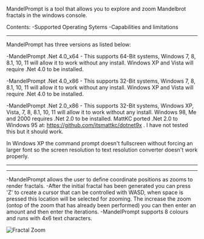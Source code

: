 MandelPrompt is a tool that allows you to explore and zoom Mandelbrot fractals in the windows console.

Contents: 
 -Supported Operating Sytems
 -Capabilities and limitations

----------------------------------------------------------------------------------------------------------------------------------------------------------------------------------------------------

MandelPrompt has three versions as listed below:

 -MandelPrompt .Net 4.0_x64 - This supports 64-Bit systems, Windows 7, 8, 8.1, 10, 11 will allow it to work without any install. Windows XP and Vista will require .Net 4.0 to be installed.
 
 -MandelPrompt .Net 4.0_x86 - This supports 32-Bit systems, Windows 7, 8, 8.1, 10, 11 will allow it to work without any install. Windows XP and Vista will require .Net 4.0 to be installed.

 -MandelPrompt .Net 2.0_x86 - This supports 32-Bit systems, Windows XP, Vista, 7, 8, 8.1, 10, 11 will allow it to work without any install. Windows 98, Me and 2000 requires .Net 2.0 to be installed.
 MattKC ported .Net 2.0 to Windows 95 at: https://github.com/itsmattkc/dotnet9x . I have not tested this but it should work.

 In Windows XP the command prompt doesn't fullscreen without forcing an larger font so the screen resolution to text resolution converter doesn't work properly.

------------------------
----------------------------------------------------------------------------------------------------------------------------------------------------------------------------

 -MandelPrompt allows the user to define coordinate positions as zooms to render fractals.
 -After the initial fractal has been generated you can press 'Z' to create a cursor that can be controlled with WASD, when space is pressed this location will be selected for zooming.
  The increase the zoom (ontop of the zoom that has already been performed) you can then enter an amount and then enter the iterations.
 -MandelPrompt supports 8 colours and runs with 4x6 text characters.

 ![Fractal Zoom](https://github.com/user-attachments/assets/ac80eae6-e2a4-4372-a01d-9637065096b5)
